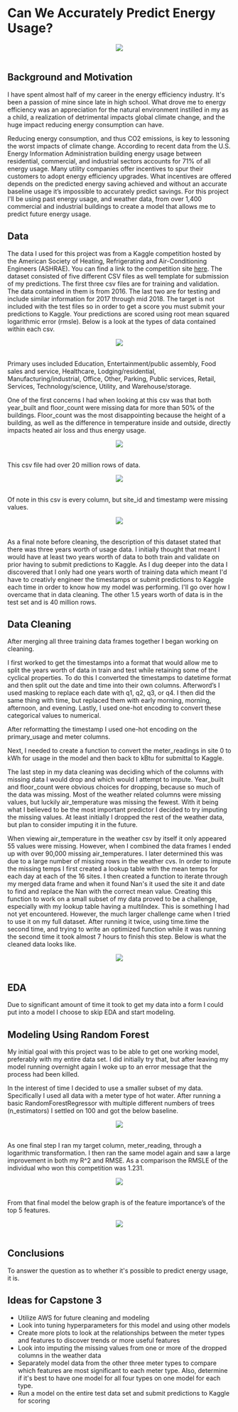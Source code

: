 # Can We Accurately Predict Energy Usage?
<div align="center">
        <img src="images/meter-1240897.jpg" width="" height="">
    </div>
<br>

## Background and Motivation
I have spent almost half of my career in the energy efficiency industry. It's been a passion of mine since late in high school. What drove me to energy efficiency was an appreciation for the natural environment instilled in my as a child, a realization of detrimental impacts global climate change, and 
the huge impact reducing energy consumption can have.

Reducing energy consumption, and thus CO2 emissions, is key to lessoning the worst impacts of climate change. According to recent data from the U.S. Energy Information Administration building energy usage between residential, commercial, and industrial sectors accounts for 71% of all energy usage. Many utility companies offer incentives to spur their customers to adopt energy efficiency upgrades. What incentives are offered depends on the predicted energy saving achieved and without an accurate baseline usage it’s impossible to accurately predict savings. For this project I'll be using past energy usage, and weather data, from over 1,400 commercial and industrial buildings to create a model that allows me to predict future energy usage.

## Data
The data I used for this project was from a Kaggle competition hosted by the American Society of Heating, Refrigerating and Air-Conditioning Engineers (ASHRAE). You can find a link to the competition site <a href="https://www.kaggle.com/c/ashrae-energy-prediction/overview">here</a>. The dataset consisted of five different CSV files as well template for submission of my predictions. The first three csv files are for training and validation. The data contained in them is from 2016. The last two are for testing and include similar information for 2017 through mid 2018. The target is not included with the test files so in order to get a score you must submit your predictions to Kaggle. Your predictions are scored using root mean squared logarithmic error (rmsle). Below is a look at the types of data contained within each csv.

<div align="center">
        <img src="images/building_meta_table" width="" height="">
    </div>
<br>

Primary uses included Education, Entertainment/public assembly, Food sales and service, Healthcare, Lodging/residential, Manufacturing/industrial, Office, Other, Parking, Public services, Retail, Services, Technology/science, Utility, and Warehouse/storage.


One of the first concerns I had when looking at this csv was that both year_built and floor_count were missing data for more than 50% of the buildings. Floor_count was the most disappointing because the height of a building, as well as the difference in temperature inside and outside, directly impacts heated air loss and thus energy usage.

<div align="center">
        <img src="images/train_table" width="" height="">
    </div>
<br>

This csv file had over 20 million rows of data.

<div align="center">
        <img src="images/weather_table" width="" height="">
    </div>
<br>

Of note in this csv is every column, but site_id and timestamp were missing values.

<div align="center">
        <img src="images/test_table" width="" height="">
    </div>
<br>

As a final note before cleaning, the description of this dataset stated that there was three years worth of usage data. I initially thought that meant I would have at least two years worth of data to both train and validate on prior having to submit predictions to Kaggle. As I dug deeper into the data I discovered that I only had one years worth of training data which meant I'd have to creativly engineer the timestamps or submit predictions to Kaggle each time in order to know how my model was performing. I'll go over how I overcame that in data cleaning. The other 1.5 years worth of data is in the test set and is 40 million rows.

## Data Cleaning
After merging all three training data frames together I began working on cleaning.

I first worked to get the timestamps into a format that would allow me to split the years worth of data in train and test while retaining some of the cyclical properties. To do this I converted the timestamps to datetime format and then split out the date and time into their own columns. Afterword’s I used masking to replace each date with q1, q2, q3, or q4. I then did the same thing with time, but replaced them with early morning, morning, afternoon, and evening. Lastly, I used one-hot encoding to convert these categorical values to numerical.

After reformatting the timestamp I used one-hot encoding on the primary_usage and meter columns.

Next, I needed to create a function to convert the meter_readings in site 0 to kWh for usage in the model and then back to kBtu for submittal to Kaggle.

The last step in my data cleaning was deciding which of the columns with missing data I would drop and which would I attempt to impute. Year_built and floor_count were obvious choices for dropping, because so much of the data was missing. Most of the weather related columns were missing values, but luckily air_temperature was missing the fewest. With it being what I believed to be the most important predictor I decided to try imputing the missing values. At least initially I dropped the rest of the weather data, but plan to consider imputing it in the future.

When viewing air_temperature in the weather csv by itself it only appeared 55 values were missing. However, when I combined the data frames I ended up with over 90,000 missing air_temperatures. I later determined this was due to a large number of missing rows in the weather cvs. In order to impute the missing temps I first created a lookup table with the mean temps for each day at each of the 16 sites. I then created a function to iterate through my merged data frame and when it found Nan's it used the site it and date to find and replace the Nan with the correct mean value. Creating this function to work on a small subset of my data proved to be a challenge, especially with my lookup table having a multiIndex. This is something I had not yet encountered. However, the much larger challenge came when I tried to use it on my full dataset. After running it twice, using time.time the second time, and trying to write an optimized function while it was running the second time it took almost 7 hours to finish this step. Below is what the cleaned data looks like.

<div align="center">
        <img src="images/cleaned_df_image" width="" height="">
    </div>
<br>

## EDA
Due to significant amount of time it took to get my data into a form I could put into a model I choose to skip EDA and start modeling.

## Modeling Using Random Forest
My initial goal with this project was to be able to get one working model, preferably with my entire data set. I did initially try that, but after leaving my model running overnight again I woke up to an error message that the process had been killed.

In the interest of time I decided to use a smaller subset of my data. Specifically I used all data with a meter type of hot water. After running a basic RandomForestRegressor with multiple different numbers of trees (n_estimators) I settled on 100 and got the below baseline. 

<div align="center">
        <img src="images/model 1" width="" height="">
    </div>
<br>

As one final step I ran my target column, meter_reading, through a logarithmic transformation. I then ran the same model again and saw a large improvement in both my R^2 and RMSE. As a comparison the RMSLE of the individual who won this competition was 1.231.

<div align="center">
        <img src="images/Model 2" width="" height="">
    </div>
<br>

From that final model the below graph is of the feature importance’s of the top 5 features.

<div align="center">
        <img src="images/feature_importance_plot.png" width="" height="">
    </div>
<br>

## Conclusions
To answer the question as to whether it's possible to predict energy usage, it is.


## Ideas for Capstone 3
* Utilize AWS for future cleaning and modeling
* Look into tuning hyperparameters for this model and using other models
* Create more plots to look at the relationships between the meter types and features to discover trends or more useful features 
* Look into imputing the missing values from one or more of the dropped columns in the weather data
* Separately model data from the other three meter types to compare which features are most significant to each meter type. Also, determine if it's best to have one model for all four types on one model for each type.
* Run a model on the entire test data set and submit predictions to Kaggle for scoring


